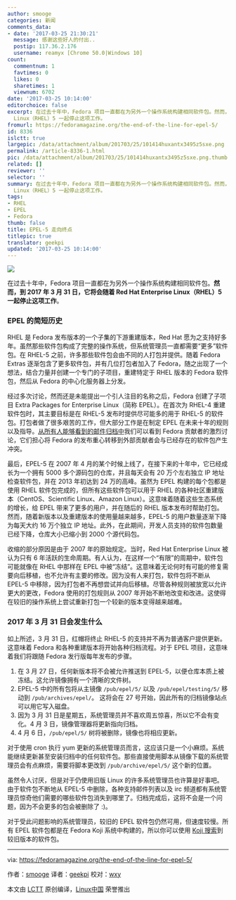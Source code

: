 ```yaml
---
author: smooge
categories: 新闻
comments_data:
- date: '2017-03-25 21:30:21'
  message: 感谢这些好人的付出..
  postip: 117.36.2.176
  username: reamyx [Chrome 50.0|Windows 10]
count:
  commentnum: 1
  favtimes: 0
  likes: 0
  sharetimes: 1
  viewnum: 6702
date: '2017-03-25 10:14:00'
editorchoice: false
excerpt: 在过去十年中，Fedora 项目一直都在为另外一个操作系统构建相同软件包。然而，到 2017 年 3 月 31 日，它将会随着 Red Hat Enterprise
  Linux（RHEL）5 一起停止这项工作。
fromurl: https://fedoramagazine.org/the-end-of-the-line-for-epel-5/
id: 8336
islctt: true
largepic: /data/attachment/album/201703/25/101414huxantx3495z5sxe.png
permalink: /article-8336-1.html
pic: /data/attachment/album/201703/25/101414huxantx3495z5sxe.png.thumb.jpg
related: []
reviewer: ''
selector: ''
summary: 在过去十年中，Fedora 项目一直都在为另外一个操作系统构建相同软件包。然而，到 2017 年 3 月 31 日，它将会随着 Red Hat Enterprise
  Linux（RHEL）5 一起停止这项工作。
tags:
- RHEL
- EPEL
- Fedora
thumb: false
title: EPEL-5 走向终点
titlepic: true
translator: geekpi
updated: '2017-03-25 10:14:00'
---
```


![](/data/attachment/album/201703/25/101414huxantx3495z5sxe.png)


在过去十年中，Fedora 项目一直都在为另外一个操作系统构建相同软件包。**然而，到 2017 年 3 月 31 日，它将会随着 Red Hat Enterprise Linux（RHEL）5 一起停止这项工作**。


### EPEL 的简短历史


RHEL 是 Fedora 发布版本的一个子集的下游重建版本，Red Hat 愿为之支持好多年。虽然那些软件包构成了完整的操作系统，但系统管理员一直都需要“更多”软件包。在 RHEL-5 之前，许多那些软件包会由不同的人打包并提供。随着 Fedora Extras 逐渐包含了更多软件包，并有几位打包者加入了 Fedora，随之出现了一个想法，结合力量并创建一个专门的子项目，重建特定于 RHEL 版本的 Fedora 软件包，然后从 Fedora 的中心化服务器上分发。


经过多次讨论，然而还是未能提出一个引人注目的名称之后，Fedora 创建了子项目 Extra Packages for Enterprise Linux（简称 EPEL）。在首次为 RHEL-4 重建软件包时，其主要目标是在 RHEL-5 发布时提供尽可能多的用于 RHEL-5 的软件包。打包者做了很多艰苦的工作，但大部分工作是在制定 EPEL 在未来十年的规则以及指导。[从所有人能够看到的邮件归档中](https://www.redhat.com/archives/epel-devel-list/2007-March/thread.html)我们可以看到 Fedora 贡献者的激烈讨论，它们担心将 Fedora 的发布重心转移到外部贡献者会与已经存在的软件包产生冲突。


最后，EPEL-5 在 2007 年 4 月的某个时候上线了，在接下来的十年中，它已经成长为一个拥有 5000 多个源码包的仓库，并且每天会有 20 万个左右独立 IP 地址检查软件包，并在 2013 年初达到 24 万的高峰。虽然为 EPEL 构建的每个包都是使用 RHEL 软件包完成的，但所有这些软件包可以用于 RHEL 的各种社区重建版本（CentOS、Scientific Linux、Amazon Linux）。这意味着随着这些生态系统的增长，给 EPEL 带来了更多的用户，并在随后的 RHEL 版本发布时帮助打包。然而，随着新版本以及重建版本的使用量越来越多，EPEL-5 的用户数量逐渐下降为每天大约 16 万个独立 IP 地址。此外，在此期间，开发人员支持的软件包数量已经下降，仓库大小已缩小到 2000 个源代码包。


收缩的部分原因是由于 2007 年的原始规定。当时，Red Hat Enterprise Linux 被认为只有 6 年活跃的生命周期。有人认为，在这样一个“有限”的周期中，软件包可能就像在 RHEL 中那样在 EPEL 中被“冻结”。这意味着无论何时有可能的修复需要向后移植，也不允许有主要的修改。因为没有人来打包，软件包将不断从 EPEL-5 中移除，因为打包者不再想尝试并向后移植。尽管各种规则被放宽以允许更大的更改，Fedora 使用的打包规则从 2007 年开始不断地改变和改进。这使得在较旧的操作系统上尝试重新打包一个较新的版本变得越来越难。


### 2017 年 3 月 31 日会发生什么


如上所述，3 月 31 日，红帽将终止 RHEL-5 的支持并不再为普通客户提供更新。这意味着 Fedora 和各种重建版本将开始各种归档流程。对于 EPEL 项目，这意味着我们将跟随 Fedora 发行版每年发布的步骤。


1. 在 3 月 27 日，任何新版本将不会被允许推送到 EPEL-5，以便仓库本质上被冻结。这允许镜像拥有一个清晰的文件树。
2. EPEL-5 中的所有包将从主镜像 `/pub/epel/5/` 以及 `/pub/epel/testing/5/` 移动到 `/pub/archives/epel/`。 这将会在 27 号开始，因此所有的归档镜像站点可以用它写入磁盘。
3. 因为 3 月 31 日是星期五，系统管理员并不喜欢周五惊喜，所以它不会有变化。4 月 3 日，镜像管理器将更新指向归档。
4. 4 月 6 日，`/pub/epel/5/` 树将被删除，镜像也将相应更新。


对于使用 cron 执行 yum 更新的系统管理员而言，这应该只是一个小麻烦。系统能继续更新甚至安装归档中的任何软件包。那些直接使用脚本从镜像下载的系统管理员会有点麻烦，需要将脚本更改到 `/pub/archive/epel/5/` 这个新的位置。


虽然令人讨厌，但是对于仍使用旧版 Linux 的许多系统管理员也许算是好事吧。由于软件包不断地从 EPEL-5 中删除，各种支持邮件列表以及 irc 频道都有系统管理员惊奇他们需要的哪些软件包消失到哪里了。归档完成后，这将不会是一个问题，因为不会更多的包会被删除了 :)。


对于受此问题影响的系统管理员，较旧的 EPEL 软件包仍然可用，但速度较慢。所有 EPEL 软件包都是在 Fedora Koji 系统中构建的，所以你可以使用 [Koji 搜索](https://koji.fedoraproject.org/koji/search)到较旧版本的软件包。




---


via: <https://fedoramagazine.org/the-end-of-the-line-for-epel-5/>


作者：[smooge](http://smooge.id.fedoraproject.org/) 译者：[geekpi](https://github.com/geekpi) 校对：[wxy](https://github.com/wxy)


本文由 [LCTT](https://github.com/LCTT/TranslateProject) 原创编译，[Linux中国](https://linux.cn/) 荣誉推出